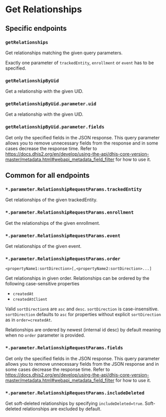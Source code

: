 # Get Relationships

## Specific endpoints

### `getRelationships`

Get relationships matching the given query parameters.

Exactly one parameter of `trackedEntity`, `enrollment` or `event` has to be specified.

### `getRelationshipByUid`

Get a relationship with the given UID.

### `getRelationshipByUid.parameter.uid`

Get a relationship with the given UID.

### `getRelationshipByUid.parameter.fields`

Get only the specified fields in the JSON response. This query parameter allows you to remove
unnecessary fields from
the response and in some cases decrease the response time. Refer to
https://docs.dhis2.org/en/develop/using-the-api/dhis-core-version-master/metadata.html#webapi_metadata_field_filter
for how to use it.

## Common for all endpoints

### `*.parameter.RelationshipRequestParams.trackedEntity`

Get relationships of the given trackedEntity.

### `*.parameter.RelationshipRequestParams.enrollment`

Get the relationships of the given enrollment.

### `*.parameter.RelationshipRequestParams.event`

Get relationships of the given event.

### `*.parameter.RelationshipRequestParams.order`

`<propertyName1:sortDirection>[,<propertyName2:sortDirection>...]`

Get relationships in given order. Relationships can be ordered by the following case-sensitive
properties

* `createdAt`
* `createdAtClient`

Valid `sortDirection`s are `asc` and `desc`. `sortDirection` is case-insensitive. `sortDirection`
defaults to `asc` for properties without explicit `sortDirection` as in `order=createdAt`.

Relationships are ordered by newest (internal id desc) by default meaning when no `order` parameter
is provided.

### `*.parameter.RelationshipRequestParams.fields`

Get only the specified fields in the JSON response. This query parameter allows you to remove
unnecessary fields from
the JSON response and in some cases decrease the response time. Refer to
https://docs.dhis2.org/en/develop/using-the-api/dhis-core-version-master/metadata.html#webapi_metadata_field_filter
for how to use it.

### `*.parameter.RelationshipRequestParams.includeDeleted`

Get soft-deleted relationships by specifying `includeDeleted=true`. Soft-deleted relationships are excluded by default.
